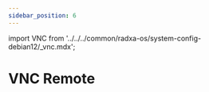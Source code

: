 ```yaml
---
sidebar_position: 6
---
```


import VNC from '../../../common/radxa-os/system-config-debian12/\_vnc.mdx';

# VNC Remote

<VNC />
